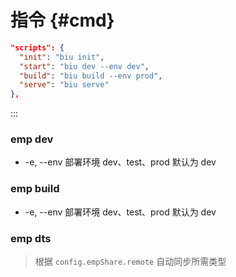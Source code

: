 <!-- @format -->

# 指令 {#cmd}

```json
"scripts": {
  "init": "biu init",
  "start": "biu dev --env dev",
  "build": "biu build --env prod",
  "serve": "biu serve"
},
```

:::

### emp dev

- -e, --env 部署环境 dev、test、prod 默认为 dev

### emp build

- -e, --env 部署环境 dev、test、prod 默认为 dev

### emp dts

> 根据 `config.empShare.remote` 自动同步所需类型
